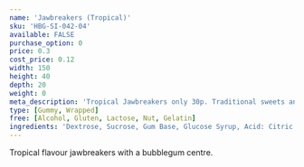 ```yaml
---
name: 'Jawbreakers (Tropical)'
sku: 'HBG-SI-042-04'
available: FALSE
purchase_option: 0
price: 0.3
cost_price: 0.12
width: 150
height: 40
depth: 20
weight: 0
meta_description: 'Tropical Jawbreakers only 30p. Traditional sweets and more at Humbugs Confectionery Store. Specialists in satisfying your sweet tooth!'
type: [Gummy, Wrapped]
free: [Alcohol, Gluten, Lactose, Nut, Gelatin]
ingredients: 'Dextrose, Sucrose, Gum Base, Glucose Syrup, Acid: Citric Acid; Flavourings, Colours: E104, E129,  E133, E171; Glazing Agents: Carnauba Wax, Shellac, Antioxidant E321'
---
```

Tropical flavour jawbreakers with a bubblegum centre.